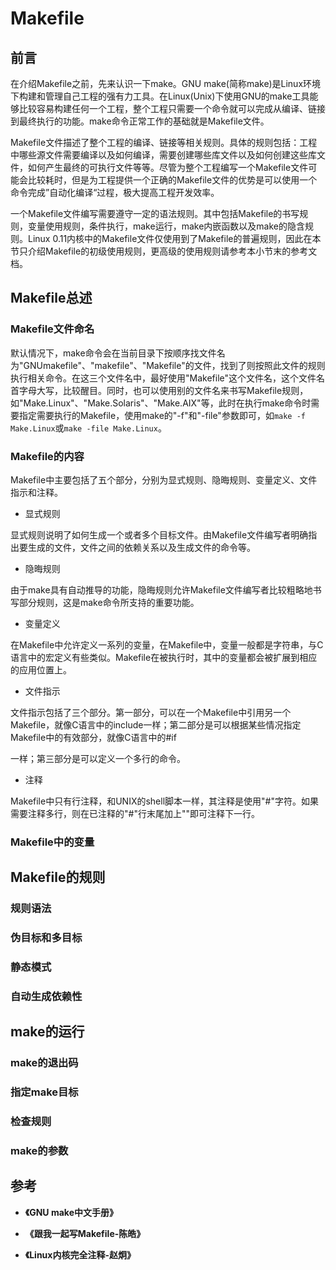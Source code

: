 # Makefile

## 前言

在介绍Makefile之前，先来认识一下make。GNU make(简称make)是Linux环境下构建和管理自己工程的强有力工具。在Linux(Unix)下使用GNU的make工具能够比较容易构建任何一个工程，整个工程只需要一个命令就可以完成从编译、链接到最终执行的功能。make命令正常工作的基础就是Makefile文件。

Makefile文件描述了整个工程的编译、链接等相关规则。具体的规则包括：工程中哪些源文件需要编译以及如何编译，需要创建哪些库文件以及如何创建这些库文件，如何产生最终的可执行文件等等。尽管为整个工程编写一个Makefile文件可能会比较耗时，但是为工程提供一个正确的Makefile文件的优势是可以使用一个命令完成”自动化编译“过程，极大提高工程开发效率。

一个Makefile文件编写需要遵守一定的语法规则。其中包括Makefile的书写规则，变量使用规则，条件执行，make运行，make内嵌函数以及make的隐含规则。Linux 0.11内核中的Makefile文件仅使用到了Makefile的普遍规则，因此在本节只介绍Makefile的初级使用规则，更高级的使用规则请参考本小节末的参考文档。

## Makefile总述

### Makefile文件命名

默认情况下，make命令会在当前目录下按顺序找文件名为"GNUmakefile"、"makefile"、"Makefile"的文件，找到了则按照此文件的规则执行相关命令。在这三个文件名中，最好使用"Makefile"这个文件名，这个文件名首字母大写，比较醒目。同时，也可以使用别的文件名来书写Makefile规则，如"Make.Linux"、"Make.Solaris"、"Make.AIX"等，此时在执行make命令时需要指定需要执行的Makefile，使用make的"-f"和"-file"参数即可，如`make -f Make.Linux`或`make -file Make.Linux`。

### Makefile的内容

Makefile中主要包括了五个部分，分别为显式规则、隐晦规则、变量定义、文件指示和注释。

* 显式规则

显式规则说明了如何生成一个或者多个目标文件。由Makefile文件编写者明确指出要生成的文件，文件之间的依赖关系以及生成文件的命令等。

* 隐晦规则

由于make具有自动推导的功能，隐晦规则允许Makefile文件编写者比较粗略地书写部分规则，这是make命令所支持的重要功能。

* 变量定义

在Makefile中允许定义一系列的变量，在Makefile中，变量一般都是字符串，与C语言中的宏定义有些类似。Makefile在被执行时，其中的变量都会被扩展到相应的应用位置上。

* 文件指示

文件指示包括了三个部分。第一部分，可以在一个Makefile中引用另一个Makefile，就像C语言中的include一样；第二部分是可以根据某些情况指定Makefile中的有效部分，就像C语言中的#if

一样；第三部分是可以定义一个多行的命令。

* 注释

Makefile中只有行注释，和UNIX的shell脚本一样，其注释是使用"#"字符。如果需要注释多行，则在已注释的"#"行末尾加上"\"即可注释下一行。


### Makefile中的变量



## Makefile的规则


### 规则语法

### 伪目标和多目标

### 静态模式

### 自动生成依赖性



## make的运行


### make的退出码

### 指定make目标

### 检查规则

### make的参数

## 参考

* **《GNU make中文手册》**

* **《跟我一起写Makefile-陈皓》**

* **《Linux内核完全注释-赵炯》**
